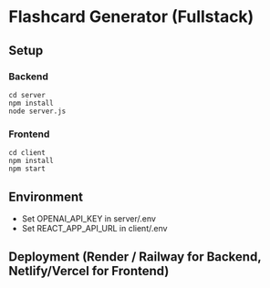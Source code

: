 
# Flashcard Generator (Fullstack)

## Setup

### Backend
```
cd server
npm install
node server.js
```

### Frontend
```
cd client
npm install
npm start
```

## Environment
- Set OPENAI_API_KEY in server/.env
- Set REACT_APP_API_URL in client/.env

## Deployment (Render / Railway for Backend, Netlify/Vercel for Frontend)
